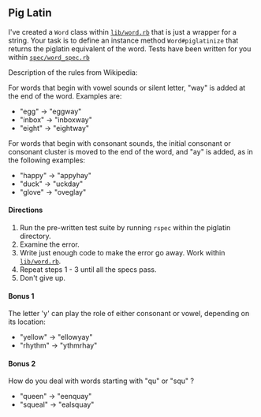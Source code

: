 ## Pig Latin

I've created a `Word` class within [`lib/word.rb`](lib/word.rb) that is just a wrapper for a string. Your task is to define an instance method `Word#piglatinize` that returns the piglatin equivalent of the word. Tests have been written for you within [`spec/word_spec.rb`](spec/word_spec.rb)

Description of the rules from Wikipedia:

For words that begin with vowel sounds or silent letter, "way" is added at the end of the word. Examples are:

* "egg" → "eggway"
* "inbox" → "inboxway"
* "eight" → "eightway"

For words that begin with consonant sounds, the initial consonant or consonant cluster is moved to the end of the word, and "ay" is added, as in the following examples:

* "happy" → "appyhay"
* "duck" → "uckday"
* "glove" → "oveglay"

#### Directions

1. Run the pre-written test suite by running `rspec` within the piglatin directory.
1. Examine the error.
1. Write just enough code to make the error go away. Work within [`lib/word.rb`](lib/word.rb).
1. Repeat steps 1 - 3 until all the specs pass.
1. Don't give up.

#### Bonus 1

The letter 'y' can play the role of either consonant or vowel, depending on its location:

* "yellow" → "ellowyay"
* "rhythm" → "ythmrhay"

#### Bonus 2

How do you deal with words starting with "qu" or "squ" ?

* "queen" → "eenquay"
* "squeal" → "ealsquay"
